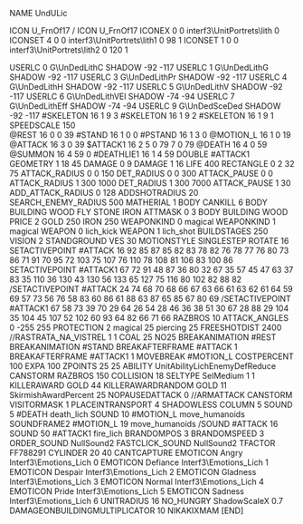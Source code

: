 NAME 			UndULic

ICON U_FrnOf17
/
ICON 			U_FrnOf17
ICONEX 0 0 interf3\UnitPortrets\lith 0
ICONSET 4 0 0 interf3\UnitPortrets\lith1 0 98 1
ICONSET 1 0 0 interf3\UnitPortrets\lith2 0 120 1

USERLC 			0 G\UnDedLithC SHADOW   -92 -117
USERLC 			1 G\UnDedLithG SHADOW   -92 -117
USERLC 			3 G\UnDedLithPr SHADOW  -92 -117
USERLC 			4 G\UnDedLithH SHADOW   -92 -117
USERLC 			5 G\UnDedLithV SHADOW   -92 -117
USERLC 			6 G\UnDedLithVEl SHADOW -74 -94
USERLC 			7 G\UnDedLithEff SHADOW -74 -94
USERLC 			9 G\UnDedSceDed SHADOW -92 -117
#SKELETON               16 1 9 3
#SKELETON               16 1 9 2
#SKELETON               16 1 9 1
SPEEDSCALE 150           
@REST     		16 0 0 39
#STAND    		16 1 0 0
#PSTAND   		16 1 3 0
@MOTION_L 		16 1 0 19
@ATTACK   		16 3 0 39
$ATTACK1  		16 2 5 0 79 7 0 79
@DEATH 			16 4 0 59
@SUMMON 			16 4 59 0 
#DEATHLIE1 		16 1 4 59
DOUBLE 			#ATTACK1
GEOMETRY 		1 18 45
DAMAGE   		0 9
DAMAGE   		1 16
LIFE     		400
RECTANGLE 		0 2 32 75
ATTACK_RADIUS 		0 0 150
DET_RADIUS 		0 0 300
ATTACK_PAUSE 		0 0
ATTACK_RADIUS 		1 300 1000
DET_RADIUS 		1 300 7000
ATTACK_PAUSE 		1 30
ADD_ATTACK_RADIUS 	0 128
ADDSHOTRADIUS 20
SEARCH_ENEMY_RADIUS 	500
MATHERIAL 		1 BODY
CANKILL 6 BODY BUILDING WOOD FLY STONE IRON
ATTMASK 0 3  BODY BUILDING WOOD
PRICE 			2 GOLD 250 IRON 250
WEAPONKIND 		0 magical
WEAPONKIND 		1 magical
WEAPON 			0 lich_kick
WEAPON 			1 lich_shot
BUILDSTAGES 		250
VISION 			2
STANDGROUND
VES 			30
MOTIONSTYLE 		SINGLESTEP
ROTATE 			16
SETACTIVEPOINT 		#ATTACK 16 92 85 87 85 82 83 78 82 76 78 77 76 80 73 86 71 91 70 95 72 103 75 107 76 110 78 108 81 106 83 100 86
SETACTIVEPOINT 		#ATTACK1 67 72 91 48 87 36 80 32 67 35 57 45 47 63 37 83 35 110 36 130 43 130 56 133 65 127 75 116 80 102 82 88 82 
/SETACTIVEPOINT 		#ATTACK 24 74 68 70 68 66 67 63 66 61 63 62 61 64 59 69 57 73 56 76 58 83 60 86 61 88 63 87 65 85 67 80 69
/SETACTIVEPOINT 		#ATTACK1 67 58 73 39 70 29 64 26 54 28 46 36 38 51 30 67 28 88 29 104 35 104 45 107 52 102 60 93 64 82 66 71 66 
RAZBROS 		10
ATTACK_ANGLES 	 	0 -255 255
PROTECTION 		2 magical 25 piercing 25
FREESHOTDIST 		2400
//RASTRATA_NA_VISTREL 	1 1 COAL 25
NO25
BREAKANIMATION 		#REST
BREAKANIMATION 		#STAND
BREAKAFTERFRAME #ATTACK 1
BREAKAFTERFRAME #ATTACK1 1
MOVEBREAK 		#MOTION_L
COSTPERCENT 		100
EXPA 			100
ZPOINTS	25 25
ABILITY 		UnitAbilityLichEnemyDefReduce
CANSTORM
RAZBROS 150
COLLISION 18
SELTYPE SelMedium 1 1
KILLERAWARD             GOLD 44
KILLERAWARDRANDOM       GOLD 11
SkirmishAwardPercent 25
NOPAUSEDATTACK 0
//ARMATTACK
CANSTORM
VISITORMASK 1
PLACEINTRANSPORT 4
SHADOWLESS
COLUMN 5
SOUND 5 #DEATH death_lich
SOUND 10 #MOTION_L move_humanoids
SOUNDFRAME2 #MOTION_L 19 move_humanoids
/SOUND #ATTACK 16
SOUND 50 #ATTACK1 fire_lich
BRANDOMPOS 3
BRANDOMSPEED 3
ORDER_SOUND NullSound2
FASTCLICK_SOUND NullSound2
TFACTOR FF788291
CYLINDER 20 40
CANTCAPTURE
EMOTICON Angry Interf3\Emotions_Lich 0
EMOTICON Defiance Interf3\Emotions_Lich 1
EMOTICON Despair Interf3\Emotions_Lich 2
EMOTICON Gladness Interf3\Emotions_Lich 3
EMOTICON Normal Interf3\Emotions_Lich 4
EMOTICON Pride Interf3\Emotions_Lich 5
EMOTICON Sadness Interf3\Emotions_Lich 6
UNITRADIUS 16
NO_HUNGRY
ShadowScaleX 0.7
DAMAGEONBUILDINGMULTIPLICATOR 10
NIKAKIXMAM
[END]
